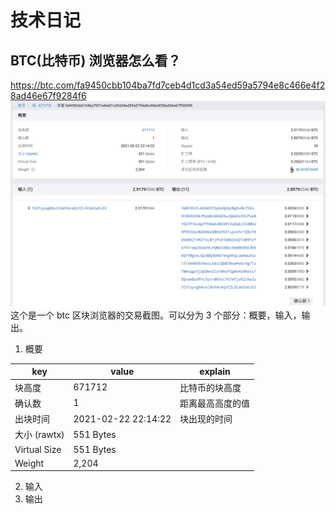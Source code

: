 # 技术日记
## BTC(比特币) 浏览器怎么看？
https://btc.com/fa9450cbb104ba7fd7ceb4d1cd3a54ed59a5794e8c466e4f28ad46e67f9284f6
![](./img/btc-export.png)
这个是一个 btc 区块浏览器的交易截图。可以分为 3 个部分：概要，输入，输出。
1. 概要

| key          | value               | explain  |
|--------------|---------------------|----------|
| 块高度          | 671712              | 比特币的块高度  |
| 确认数          | 1                   | 距离最高高度的值 |
| 出块时间         | 2021-02-22 22:14:22 | 块出现的时间   |
| 大小 (rawtx)   | 551 Bytes           |          |
| Virtual Size | 551 Bytes           |          |
| Weight       | 2,204               |          |

2. 输入
3. 输出